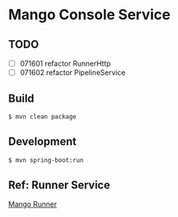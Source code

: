 # Mango Console Service

## TODO

- [ ] 071601 refactor RunnerHttp
- [ ] 071602 refactor PipelineService

## Build

```bash
$ mvn clean package
```

## Development

```bash
$ mvn spring-boot:run
```

## Ref: Runner Service

[Mango Runner](https://github.com/daijinru/mango-runner)